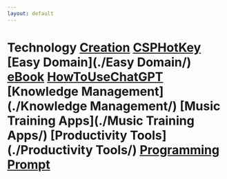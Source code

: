 ```yaml
---
layout: default
---
```


# Technology  [Creation](./Creation/)   [CSPHotKey](./CSPHotKey/)   [Easy Domain](./Easy Domain/)   [eBook](./eBook/)   [HowToUseChatGPT](./HowToUseChatGPT/)   [Knowledge Management](./Knowledge Management/)   [Music Training Apps](./Music Training Apps/)   [Productivity Tools](./Productivity Tools/)   [Programming](./Programming/)   [Prompt](./Prompt/)  
